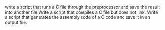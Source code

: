 write a script that runs a C file through the preprocessor and save the result into another file
Write a script that compiles a C file but does not link.
Write a script that generates the assembly code of a C code and save it in an output file.
